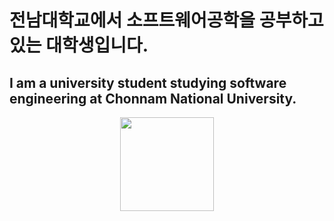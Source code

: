 <html>
   <head>
   </head>
   <body>
      <div>
         <h1>전남대학교에서 소프트웨어공학을 공부하고 있는 대학생입니다.</h1>
         <h2>I am a university student studying software engineering at Chonnam National University.</h2>
      </div>      
      <div style="display: flex; justify-content: center;">
         <img height="150px" src="https://blog.kakaocdn.net/dn/N2tm8/btqyJ8xqWnV/lBaeSASeXmlQk9qyB2FuV0/img.jpg">
      </div>
   </body>
</html>

<!--
**KwanjoonPark/KwanjoonPark** is a ✨ _special_ ✨ repository because its `README.md` (this file) appears on your GitHub profile.

Here are some ideas to get you started:

- 🔭 I’m currently working on ...
- 🌱 I’m currently learning ...
- 👯 I’m looking to collaborate on ...
- 🤔 I’m looking for help with ...
- 💬 Ask me about ...
- 📫 How to reach me: ...
- 😄 Pronouns: ...
- ⚡ Fun fact: ...
-->
